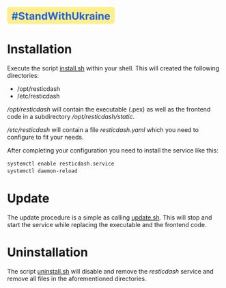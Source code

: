 [![StandWithUkraine][ukraine-svg]][ukraine-readme]


# Installation

Execute the script [install.sh] within your shell.
This will created the following directories:

* /opt/resticdash
* /etc/resticdash

_/opt/resticdash_ will contain the executable (.pex) as well as the frontend code in a subdirectory _/opt/resticdash/static_.

_/etc/resticdash_ will contain a file _resticdash.yaml_ which you need to configure to fit your needs.

After completing your configuration you need to install the service like this:

```bash
systemctl enable resticdash.service
systemctl daemon-reload
```


# Update

The update procedure is a simple as calling [update.sh]. 
This will stop and start the service while replacing the executable and the frontend code.


# Uninstallation

The script [uninstall.sh] will disable and remove the _resticdash_ service and remove all files in the aforementioned directories.



[install.sh]: ./install.sh
[uninstall.sh]: ./uninstall.sh
[update.sh]: ./update.sh


[ukraine-readme]: https://github.com/vshymanskyy/StandWithUkraine/blob/main/docs/README.md
[ukraine-svg]: https://raw.githubusercontent.com/vshymanskyy/StandWithUkraine/main/badges/StandWithUkraine.svg